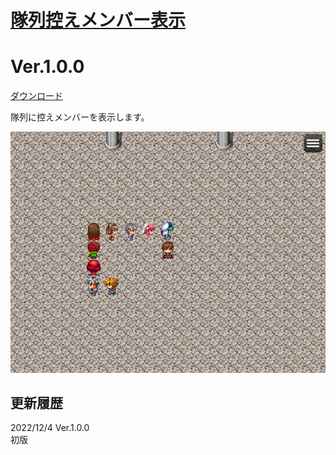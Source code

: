 # [隊列控えメンバー表示](https://raw.githubusercontent.com/nuun888/MZ/master/NUUN_StandbyMemberFollowers.js)
# Ver.1.0.0
[ダウンロード](https://raw.githubusercontent.com/nuun888/MZ/master/NUUN_StandbyMemberFollowers.js)  

隊列に控えメンバーを表示します。  

![画像](img/StandbyMemberFollowers.png)  

## 更新履歴
2022/12/4 Ver.1.0.0  
初版  
